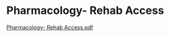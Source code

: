 # Pharmacology- Rehab Access

[Pharmacology- Rehab Access.pdf](Pharmacology-%20Rehab%20Access%20b4e0d771a90c49e89d5a748c63d962eb/Pharmacology-_Rehab_Access.pdf)